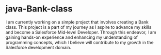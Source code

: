 # java-Bank-class
I am currently working on a simple project that involves creating a Bank class. This project is a part of my journey as I aspire to advance my skills and become a Salesforce Mid-level Developer. Through this endeavor, I am gaining hands-on experience and enhancing my understanding of programming concepts, which I believe will contribute to my growth in the Salesforce development domain.